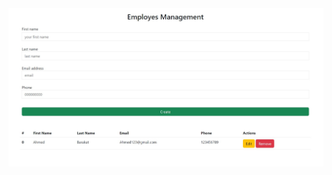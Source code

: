 <img src="https://github.com/Abdessamad7687/Employes-Management/blob/main/assets/program.jpg" width="800" alt="Logo">
